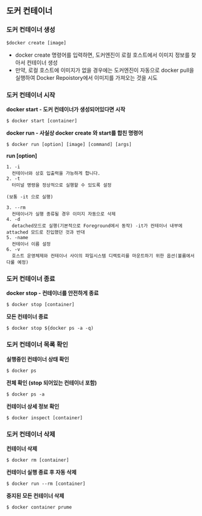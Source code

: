## 도커 컨테이너 
  ### 도커 컨테이너 생성 
  
    $docker create [image]

  - docker create 명령어를 입력하면, 도커엔진이 로컬 호스트에서 이미지 정보를 찾아서 컨테이너 생성
  - 만약, 로컬 호스트에 이미지가 없을 경우에는 도커엔진이 자동으로 docker pull을 실행하여 Docker Repoistory에서
    이미지를 가져오는 것을 시도

  ### 도커 컨테이너 시작
  
  **docker start - 도커 컨테이너가 생성되어있다면 시작**
     
    $ docker start [container]

  **docker run - 사실상 docker create 와 start를 합친 명령어**

    $ docker run [option] [image] [command] [args]

  **run [option]**

    1. -i 
      컨테이너와 상호 입출력을 가능하게 합니다.
    2. -t
      터미널 명령을 정상적으로 실행할 수 있도록 설정

    (보통 -it 으로 실행)

    3. --rm 
      컨테이너가 실행 종류될 경우 이미지 자동으로 삭제
    4. -d
      detached모드로 실행(기본적으로 Foreground에서 동작) -it가 컨테이너 내부에 attached 모드로 진입했던 것과 반대
    5. -name 
      컨테이너 이름 설정
    6. -v
      호스트 운영체제와 컨테이너 사이의 파일시스템 디렉토리를 마운트하기 위한 옵션(볼륨에서 다룰 예정)

  ### 도커 컨테이너 종료

  **docker stop - 컨테이너를 안전하게 종료**

    $ docker stop [container]

  **모든 컨테이너 종료**

    $ docker stop ${docker ps -a -q)

  ### 도커 컨테이너 목록 확인

  **실행중인 컨테이너 상태 확인**

    $ docker ps

  **전체 확인 (stop 되어있는 컨테이너 포함)**

    $ docker ps -a

  **컨테이너 상세 정보 확인**

    $ docker inspect [container]

  ### 도커 컨테이너 삭제

  **컨테이너 삭제**

    $ docker rm [container]

  **컨테이너 실행 종료 후 자동 삭제**

    $ docker run --rm [container]

  **중지된 모든 컨테이너 삭제**

    $ docker container prume

  
    
